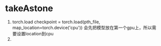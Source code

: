 # takeAstone
1. torch.load checkpoint = torch.load(pth_file, map_location=torch.device('cpu')) 会先把模型放在第一个gpu上，所以需要设置location到cpu
2. 
